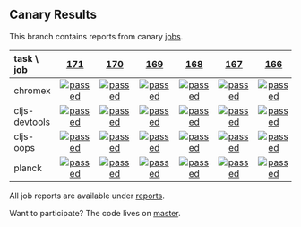 ## Canary Results

This branch contains reports from canary [jobs](https://github.com/cljs-oss/canary/tree/jobs).

[//]: # (begin_overview_table)

| task \ job | <a href="reports/2017/12/10/job-000171-1.9.968-ebdaf6c" title="job #171 finished on 2017-12-10">171</a> | <a href="reports/2017/12/09/job-000170-1.9.968-ebdaf6c" title="job #170 finished on 2017-12-09">170</a> | <a href="reports/2017/12/08/job-000169-1.9.964-d98c00f" title="job #169 finished on 2017-12-08">169</a> | <a href="reports/2017/12/07/job-000168-1.9.964-d98c00f" title="job #168 finished on 2017-12-07">168</a> | <a href="reports/2017/12/06/job-000167-1.9.964-d98c00f" title="job #167 finished on 2017-12-06">167</a> | <a href="reports/2017/12/05/job-000166-1.9.963-f55b19b" title="job #166 finished on 2017-12-05">166</a> | <a href="reports/2017/12/04/job-000165-1.9.963-f55b19b" title="job #165 finished on 2017-12-04">165</a> | <a href="reports/2017/12/03/job-000164-1.9.963-f55b19b" title="job #164 finished on 2017-12-03">164</a> | <a href="reports/2017/12/02/job-000163-1.9.963-f55b19b" title="job #163 finished on 2017-12-02">163</a> | <a href="reports/2017/12/01/job-000162-1.9.949-2389e52" title="job #162 finished on 2017-12-01">162</a> |
| :--- | :---: | :---: | :---: | :---: | :---: | :---: | :---: | :---: | :---: | :---: |
| chromex | <a href="reports/2017/12/10/job-000171-1.9.968-ebdaf6c#-chromex"><img title="passed" src="http://box.binaryage.com/s-passed.svg"><a> | <a href="reports/2017/12/09/job-000170-1.9.968-ebdaf6c#-chromex"><img title="passed" src="http://box.binaryage.com/s-passed.svg"><a> | <a href="reports/2017/12/08/job-000169-1.9.964-d98c00f#-chromex"><img title="passed" src="http://box.binaryage.com/s-passed.svg"><a> | <a href="reports/2017/12/07/job-000168-1.9.964-d98c00f#-chromex"><img title="passed" src="http://box.binaryage.com/s-passed.svg"><a> | <a href="reports/2017/12/06/job-000167-1.9.964-d98c00f#-chromex"><img title="passed" src="http://box.binaryage.com/s-passed.svg"><a> | <a href="reports/2017/12/05/job-000166-1.9.963-f55b19b#-chromex"><img title="passed" src="http://box.binaryage.com/s-passed.svg"><a> | <a href="reports/2017/12/04/job-000165-1.9.963-f55b19b#-chromex"><img title="passed" src="http://box.binaryage.com/s-passed.svg"><a> | <a href="reports/2017/12/03/job-000164-1.9.963-f55b19b#-chromex"><img title="passed" src="http://box.binaryage.com/s-passed.svg"><a> | <a href="reports/2017/12/02/job-000163-1.9.963-f55b19b#-chromex"><img title="passed" src="http://box.binaryage.com/s-passed.svg"><a> | <a href="reports/2017/12/01/job-000162-1.9.949-2389e52#-chromex"><img title="passed" src="http://box.binaryage.com/s-passed.svg"><a> |
| cljs-devtools | <a href="reports/2017/12/10/job-000171-1.9.968-ebdaf6c#-cljs-devtools"><img title="passed" src="http://box.binaryage.com/s-passed.svg"><a> | <a href="reports/2017/12/09/job-000170-1.9.968-ebdaf6c#-cljs-devtools"><img title="passed" src="http://box.binaryage.com/s-passed.svg"><a> | <a href="reports/2017/12/08/job-000169-1.9.964-d98c00f#-cljs-devtools"><img title="passed" src="http://box.binaryage.com/s-passed.svg"><a> | <a href="reports/2017/12/07/job-000168-1.9.964-d98c00f#-cljs-devtools"><img title="passed" src="http://box.binaryage.com/s-passed.svg"><a> | <a href="reports/2017/12/06/job-000167-1.9.964-d98c00f#-cljs-devtools"><img title="passed" src="http://box.binaryage.com/s-passed.svg"><a> | <a href="reports/2017/12/05/job-000166-1.9.963-f55b19b#-cljs-devtools"><img title="passed" src="http://box.binaryage.com/s-passed.svg"><a> | <a href="reports/2017/12/04/job-000165-1.9.963-f55b19b#-cljs-devtools"><img title="passed" src="http://box.binaryage.com/s-passed.svg"><a> | <a href="reports/2017/12/03/job-000164-1.9.963-f55b19b#-cljs-devtools"><img title="passed" src="http://box.binaryage.com/s-passed.svg"><a> | <a href="reports/2017/12/02/job-000163-1.9.963-f55b19b#-cljs-devtools"><img title="passed" src="http://box.binaryage.com/s-passed.svg"><a> | <a href="reports/2017/12/01/job-000162-1.9.949-2389e52#-cljs-devtools"><img title="passed" src="http://box.binaryage.com/s-passed.svg"><a> |
| cljs-oops | <a href="reports/2017/12/10/job-000171-1.9.968-ebdaf6c#-cljs-oops"><img title="passed" src="http://box.binaryage.com/s-passed.svg"><a> | <a href="reports/2017/12/09/job-000170-1.9.968-ebdaf6c#-cljs-oops"><img title="passed" src="http://box.binaryage.com/s-passed.svg"><a> | <a href="reports/2017/12/08/job-000169-1.9.964-d98c00f#-cljs-oops"><img title="passed" src="http://box.binaryage.com/s-passed.svg"><a> | <a href="reports/2017/12/07/job-000168-1.9.964-d98c00f#-cljs-oops"><img title="passed" src="http://box.binaryage.com/s-passed.svg"><a> | <a href="reports/2017/12/06/job-000167-1.9.964-d98c00f#-cljs-oops"><img title="passed" src="http://box.binaryage.com/s-passed.svg"><a> | <a href="reports/2017/12/05/job-000166-1.9.963-f55b19b#-cljs-oops"><img title="passed" src="http://box.binaryage.com/s-passed.svg"><a> | <a href="reports/2017/12/04/job-000165-1.9.963-f55b19b#-cljs-oops"><img title="passed" src="http://box.binaryage.com/s-passed.svg"><a> | <a href="reports/2017/12/03/job-000164-1.9.963-f55b19b#-cljs-oops"><img title="passed" src="http://box.binaryage.com/s-passed.svg"><a> | <a href="reports/2017/12/02/job-000163-1.9.963-f55b19b#-cljs-oops"><img title="passed" src="http://box.binaryage.com/s-passed.svg"><a> | <a href="reports/2017/12/01/job-000162-1.9.949-2389e52#-cljs-oops"><img title="passed" src="http://box.binaryage.com/s-passed.svg"><a> |
| planck | <a href="reports/2017/12/10/job-000171-1.9.968-ebdaf6c#-planck"><img title="passed" src="http://box.binaryage.com/s-passed.svg"><a> | <a href="reports/2017/12/09/job-000170-1.9.968-ebdaf6c#-planck"><img title="passed" src="http://box.binaryage.com/s-passed.svg"><a> | <a href="reports/2017/12/08/job-000169-1.9.964-d98c00f#-planck"><img title="passed" src="http://box.binaryage.com/s-passed.svg"><a> | <a href="reports/2017/12/07/job-000168-1.9.964-d98c00f#-planck"><img title="passed" src="http://box.binaryage.com/s-passed.svg"><a> | <a href="reports/2017/12/06/job-000167-1.9.964-d98c00f#-planck"><img title="passed" src="http://box.binaryage.com/s-passed.svg"><a> | <a href="reports/2017/12/05/job-000166-1.9.963-f55b19b#-planck"><img title="passed" src="http://box.binaryage.com/s-passed.svg"><a> | <a href="reports/2017/12/04/job-000165-1.9.963-f55b19b#-planck"><img title="passed" src="http://box.binaryage.com/s-passed.svg"><a> | <a href="reports/2017/12/03/job-000164-1.9.963-f55b19b#-planck"><img title="passed" src="http://box.binaryage.com/s-passed.svg"><a> | <a href="reports/2017/12/02/job-000163-1.9.963-f55b19b#-planck"><img title="passed" src="http://box.binaryage.com/s-passed.svg"><a> | <a href="reports/2017/12/01/job-000162-1.9.949-2389e52#-planck"><img title="passed" src="http://box.binaryage.com/s-passed.svg"><a> |

[//]: # (end_overview_table)

All job reports are available under [reports](reports).

Want to participate? The code lives on [master](https://github.com/cljs-oss/canary/tree/master).
